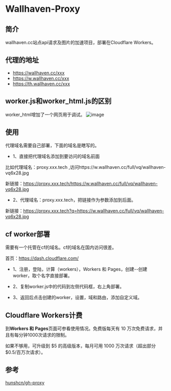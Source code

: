 # Wallhaven-Proxy
## 简介
wallhaven.cc站点api请求及图片的加速项目，部署在Cloudflare Workers。

## 代理的地址
- https://wallhaven.cc/xxx
- https://w.wallhaven.cc/xxx
- https://th.wallhaven.cc/xxx

## worker.js和worker_html.js的区别
worker_html增加了一个网页用于调试。
![image](https://github.com/user-attachments/assets/ce421f6f-693c-4623-a667-b81434381f77)

## 使用
代理域名需要自己部署，下面的域名是瞎写的。

- 1、直接把代理域名添加到要访问的域名前面

比如代理域名：proxy.xxx.tech ,访问https://w.wallhaven.cc/full/vq/wallhaven-vq6x28.jpg

新链接：https://proxy.xxx.tech/https://w.wallhaven.cc/full/vq/wallhaven-vq6x28.jpg

- 2、代理域名：proxy.xxx.tech，把链接作为参数添加到后面。

新链接：https://proxy.xxx.tech?q=https://w.wallhaven.cc/full/vq/wallhaven-vq6x28.jpg

## cf worker部署
需要有一个托管在cf的域名。cf的域名在国内访问很差。

首页：https://dash.cloudflare.com/

- 1、注册，登陆，计算（workers），Workers 和 Pages，创建--创建worker，取个名字直接部署。

- 2、复制worker.js中的代码到左侧代码框，右上角部署。
- 3、返回后点击创建的worker，设置，域和路由，添加自定义域。

## Cloudflare Workers计费
到**Workers 和 Pages**页面可参看使用情况。免费版每天有 10 万次免费请求，并且有每分钟1000次请求的限制。

如果不够用，可升级到 $5 的高级版本，每月可用 1000 万次请求（超出部分 $0.5/百万次请求）。

## 参考
[hunshcn/gh-proxy](https://github.com/hunshcn/gh-proxy)
